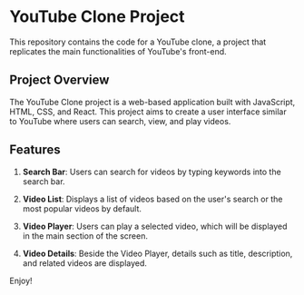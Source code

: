 # YouTube Clone Project

This repository contains the code for a YouTube clone, a project that replicates the main functionalities of YouTube's front-end.

## Project Overview

The YouTube Clone project is a web-based application built with JavaScript, HTML, CSS, and React. This project aims to create a user interface similar to YouTube where users can search, view, and play videos.

## Features

1. **Search Bar**: Users can search for videos by typing keywords into the search bar.

2. **Video List**: Displays a list of videos based on the user's search or the most popular videos by default.

3. **Video Player**: Users can play a selected video, which will be displayed in the main section of the screen.

4. **Video Details**: Beside the Video Player, details such as title, description, and related videos are displayed.

Enjoy!
